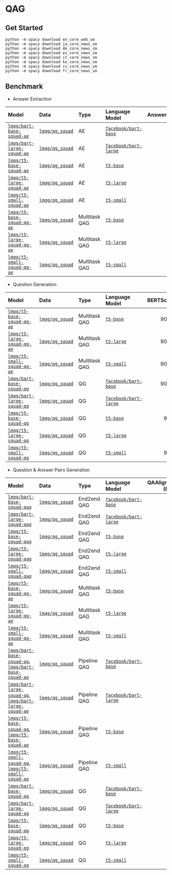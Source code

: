 # QAG
## Get Started
```shell
python -m spacy download en_core_web_sm
python -m spacy download ja_core_news_sm
python -m spacy download de_core_news_sm
python -m spacy download es_core_news_sm
python -m spacy download it_core_news_sm
python -m spacy download ko_core_news_sm
python -m spacy download ru_core_news_sm
python -m spacy download fr_core_news_sm
```

## Benchmark 

- Answer Extraction

| Model                                                                           | Data                                                             | Type          | Language Model                                                      |   AnswerExactMatch |   AnswerF1Score |   BERTScore |   METEOR |   MoverScore |   BLEU-1 |   BLEU-2 |   BLEU-3 |   BLEU-4 |   ROUGE-L |
|:--------------------------------------------------------------------------------|:-----------------------------------------------------------------|:--------------|:--------------------------------------------------------------------|-------------------:|----------------:|------------:|---------:|-------------:|---------:|---------:|---------:|---------:|----------:|
| [`lmqg/bart-base-squad-ae`](https://huggingface.co/lmqg/bart-base-squad-ae)     | [`lmqg/qg_squad`](https://huggingface.co/datasets/lmqg/qg_squad) | AE            | [`facebook/bart-base`](https://huggingface.co/facebook/bart-base)   |              58.17 |           69.47 |       91.96 |    41.71 |        82.2  |    65.92 |    63.24 |    60.8  |    58.72 |     68.7  |
| [`lmqg/bart-large-squad-ae`](https://huggingface.co/lmqg/bart-large-squad-ae)   | [`lmqg/qg_squad`](https://huggingface.co/datasets/lmqg/qg_squad) | AE            | [`facebook/bart-large`](https://huggingface.co/facebook/bart-large) |              58.95 |           69.67 |       91.93 |    41.89 |        82.41 |    65.82 |    63.21 |    60.73 |    58.61 |     68.96 |
| [`lmqg/t5-base-squad-ae`](https://huggingface.co/lmqg/t5-base-squad-ae)         | [`lmqg/qg_squad`](https://huggingface.co/datasets/lmqg/qg_squad) | AE            | [`t5-base`](https://huggingface.co/t5-base)                         |              59.48 |           70.32 |       91.87 |    43.62 |        82.69 |    64.27 |    60.78 |    57.35 |    54.28 |     69.72 |
| [`lmqg/t5-large-squad-ae`](https://huggingface.co/lmqg/t5-large-squad-ae)       | [`lmqg/qg_squad`](https://huggingface.co/datasets/lmqg/qg_squad) | AE            | [`t5-large`](https://huggingface.co/t5-large)                       |              59.77 |           70.41 |       91.91 |    43.06 |        82.82 |    65.48 |    62.11 |    58.71 |    55.66 |     69.67 |
| [`lmqg/t5-small-squad-ae`](https://huggingface.co/lmqg/t5-small-squad-ae)       | [`lmqg/qg_squad`](https://huggingface.co/datasets/lmqg/qg_squad) | AE            | [`t5-small`](https://huggingface.co/t5-small)                       |              56.15 |           68.06 |       91.2  |    42.5  |        80.92 |    52.42 |    47.81 |    43.22 |    39.23 |     67.58 |
| [`lmqg/t5-base-squad-qg-ae`](https://huggingface.co/lmqg/t5-base-squad-qg-ae)   | [`lmqg/qg_squad`](https://huggingface.co/datasets/lmqg/qg_squad) | Multitask QAG | [`t5-base`](https://huggingface.co/t5-base)                         |              58.9  |           70.18 |       91.57 |    43.94 |        82.16 |    56.96 |    52.57 |    48.21 |    44.33 |     69.62 |
| [`lmqg/t5-large-squad-qg-ae`](https://huggingface.co/lmqg/t5-large-squad-qg-ae) | [`lmqg/qg_squad`](https://huggingface.co/datasets/lmqg/qg_squad) | Multitask QAG | [`t5-large`](https://huggingface.co/t5-large)                       |              59.26 |           70.3  |       91.63 |    44.46 |        82.48 |    60.87 |    56.96 |    53.12 |    49.73 |     69.82 |
| [`lmqg/t5-small-squad-qg-ae`](https://huggingface.co/lmqg/t5-small-squad-qg-ae) | [`lmqg/qg_squad`](https://huggingface.co/datasets/lmqg/qg_squad) | Multitask QAG | [`t5-small`](https://huggingface.co/t5-small)                       |              54.17 |           66.92 |       90.77 |    40.9  |        79.49 |    40.81 |    35.84 |    31.06 |    27.06 |     66.52 | 


- Question Generation

| Model                                                                           | Data                                                             | Type          | Language Model                                                      |   BERTScore |   METEOR |   MoverScore |   BLEU-1 |   BLEU-2 |   BLEU-3 |   BLEU-4 |   ROUGE-L |
|:--------------------------------------------------------------------------------|:-----------------------------------------------------------------|:--------------|:--------------------------------------------------------------------|------------:|---------:|-------------:|---------:|---------:|---------:|---------:|----------:|
| [`lmqg/t5-base-squad-qg-ae`](https://huggingface.co/lmqg/t5-base-squad-qg-ae)   | [`lmqg/qg_squad`](https://huggingface.co/datasets/lmqg/qg_squad) | Multitask QAG | [`t5-base`](https://huggingface.co/t5-base)                         |       90.58 |    27    |        64.72 |    58.59 |    42.6  |    32.91 |    26.01 |     53.4  |
| [`lmqg/t5-large-squad-qg-ae`](https://huggingface.co/lmqg/t5-large-squad-qg-ae) | [`lmqg/qg_squad`](https://huggingface.co/datasets/lmqg/qg_squad) | Multitask QAG | [`t5-large`](https://huggingface.co/t5-large)                       |       90.69 |    27.81 |        65.29 |    59.93 |    43.98 |    34.19 |    27.2  |     54.23 |
| [`lmqg/t5-small-squad-qg-ae`](https://huggingface.co/lmqg/t5-small-squad-qg-ae) | [`lmqg/qg_squad`](https://huggingface.co/datasets/lmqg/qg_squad) | Multitask QAG | [`t5-small`](https://huggingface.co/t5-small)                       |       90.18 |    25.58 |        63.72 |    56.54 |    40.31 |    30.8  |    24.18 |     51.12 |
| [`lmqg/bart-base-squad-qg`](https://huggingface.co/lmqg/bart-base-squad-qg)     | [`lmqg/qg_squad`](https://huggingface.co/datasets/lmqg/qg_squad) | QG            | [`facebook/bart-base`](https://huggingface.co/facebook/bart-base)   |       90.87 |    26.05 |        64.47 |    56.92 |    40.98 |    31.44 |    24.68 |     52.66 |
| [`lmqg/bart-large-squad-qg`](https://huggingface.co/lmqg/bart-large-squad-qg)   | [`lmqg/qg_squad`](https://huggingface.co/datasets/lmqg/qg_squad) | QG            | [`facebook/bart-large`](https://huggingface.co/facebook/bart-large) |       91    |    27.07 |        64.99 |    58.79 |    42.79 |    33.11 |    26.17 |     53.85 |
| [`lmqg/t5-base-squad-qg`](https://huggingface.co/lmqg/t5-base-squad-qg)         | [`lmqg/qg_squad`](https://huggingface.co/datasets/lmqg/qg_squad) | QG            | [`t5-base`](https://huggingface.co/t5-base)                         |       90.6  |    26.97 |        64.74 |    58.69 |    42.66 |    32.99 |    26.13 |     53.33 |
| [`lmqg/t5-large-squad-qg`](https://huggingface.co/lmqg/t5-large-squad-qg)       | [`lmqg/qg_squad`](https://huggingface.co/datasets/lmqg/qg_squad) | QG            | [`t5-large`](https://huggingface.co/t5-large)                       |       91    |    27.7  |        65.29 |    59.54 |    43.79 |    34.14 |    27.21 |     54.13 |
| [`lmqg/t5-small-squad-qg`](https://huggingface.co/lmqg/t5-small-squad-qg)       | [`lmqg/qg_squad`](https://huggingface.co/datasets/lmqg/qg_squad) | QG            | [`t5-small`](https://huggingface.co/t5-small)                       |       90.2  |    25.84 |        63.89 |    56.86 |    40.59 |    31.05 |    24.4  |     51.43 | 


- Question & Answer Pairs Generation

| Model                                                                                                                                                        | Data                                                             | Type          | Language Model                                                      |   QAAlignedF1Score (BERTScore) |   QAAlignedF1Score (MoverScore) |   QAAlignedPrecision (BERTScore) |   QAAlignedPrecision (MoverScore) |   QAAlignedRecall (BERTScore) |   QAAlignedRecall (MoverScore) |
|:-------------------------------------------------------------------------------------------------------------------------------------------------------------|:-----------------------------------------------------------------|:--------------|:--------------------------------------------------------------------|-------------------------------:|--------------------------------:|---------------------------------:|----------------------------------:|------------------------------:|-------------------------------:|
| [`lmqg/bart-base-squad-qag`](https://huggingface.co/lmqg/bart-base-squad-qag)                                                                                | [`lmqg/qg_squad`](https://huggingface.co/datasets/lmqg/qg_squad) | End2end QAG   | [`facebook/bart-base`](https://huggingface.co/facebook/bart-base)   |                          84.49 |                           57.46 |                            85.64 |                             60.01 |                         83.38 |                          55.26 |
| [`lmqg/bart-large-squad-qag`](https://huggingface.co/lmqg/bart-large-squad-qag)                                                                              | [`lmqg/qg_squad`](https://huggingface.co/datasets/lmqg/qg_squad) | End2end QAG   | [`facebook/bart-large`](https://huggingface.co/facebook/bart-large) |                          92.16 |                           63.79 |                            93.21 |                             66.71 |                         91.17 |                          61.32 |
| [`lmqg/t5-base-squad-qag`](https://huggingface.co/lmqg/t5-base-squad-qag)                                                                                    | [`lmqg/qg_squad`](https://huggingface.co/datasets/lmqg/qg_squad) | End2end QAG   | [`t5-base`](https://huggingface.co/t5-base)                         |                          93.34 |                           65.78 |                            93.18 |                             65.96 |                         93.51 |                          65.68 |
| [`lmqg/t5-large-squad-qag`](https://huggingface.co/lmqg/t5-large-squad-qag)                                                                                  | [`lmqg/qg_squad`](https://huggingface.co/datasets/lmqg/qg_squad) | End2end QAG   | [`t5-large`](https://huggingface.co/t5-large)                       |                          93.45 |                           66.05 |                            93.34 |                             66.34 |                         93.57 |                          65.84 |
| [`lmqg/t5-small-squad-qag`](https://huggingface.co/lmqg/t5-small-squad-qag)                                                                                  | [`lmqg/qg_squad`](https://huggingface.co/datasets/lmqg/qg_squad) | End2end QAG   | [`t5-small`](https://huggingface.co/t5-small)                       |                          92.76 |                           64.59 |                            92.87 |                             65.3  |                         92.68 |                          63.99 |
| [`lmqg/t5-base-squad-qg-ae`](https://huggingface.co/lmqg/t5-base-squad-qg-ae)                                                                                | [`lmqg/qg_squad`](https://huggingface.co/datasets/lmqg/qg_squad) | Multitask QAG | [`t5-base`](https://huggingface.co/t5-base)                         |                          92.53 |                           64.23 |                            92.35 |                             64.33 |                         92.74 |                          64.23 |
| [`lmqg/t5-large-squad-qg-ae`](https://huggingface.co/lmqg/t5-large-squad-qg-ae)                                                                              | [`lmqg/qg_squad`](https://huggingface.co/datasets/lmqg/qg_squad) | Multitask QAG | [`t5-large`](https://huggingface.co/t5-large)                       |                          92.87 |                           64.67 |                            92.72 |                             64.82 |                         93.04 |                          64.63 |
| [`lmqg/t5-small-squad-qg-ae`](https://huggingface.co/lmqg/t5-small-squad-qg-ae)                                                                              | [`lmqg/qg_squad`](https://huggingface.co/datasets/lmqg/qg_squad) | Multitask QAG | [`t5-small`](https://huggingface.co/t5-small)                       |                          91.74 |                           63.23 |                            91.49 |                             63.26 |                         92.01 |                          63.29 |
| [`lmqg/bart-base-squad-qg`](https://huggingface.co/lmqg/bart-base-squad-qg), [`lmqg/bart-base-squad-ae`](https://huggingface.co/lmqg/bart-base-squad-ae)     | [`lmqg/qg_squad`](https://huggingface.co/datasets/lmqg/qg_squad) | Pipeline QAG  | [`facebook/bart-base`](https://huggingface.co/facebook/bart-base)   |                          92.84 |                           64.24 |                            92.75 |                             64.46 |                         92.95 |                          64.11 |
| [`lmqg/bart-large-squad-qg`](https://huggingface.co/lmqg/bart-large-squad-qg), [`lmqg/bart-large-squad-ae`](https://huggingface.co/lmqg/bart-large-squad-ae) | [`lmqg/qg_squad`](https://huggingface.co/datasets/lmqg/qg_squad) | Pipeline QAG  | [`facebook/bart-large`](https://huggingface.co/facebook/bart-large) |                          93.23 |                           64.76 |                            93.13 |                             64.98 |                         93.35 |                          64.63 |
| [`lmqg/t5-base-squad-qg`](https://huggingface.co/lmqg/t5-base-squad-qg), [`lmqg/t5-base-squad-ae`](https://huggingface.co/lmqg/t5-base-squad-ae)             | [`lmqg/qg_squad`](https://huggingface.co/datasets/lmqg/qg_squad) | Pipeline QAG  | [`t5-base`](https://huggingface.co/t5-base)                         |                          92.75 |                           64.36 |                            92.59 |                             64.45 |                         92.93 |                          64.35 |
| [`lmqg/t5-small-squad-qg`](https://huggingface.co/lmqg/t5-small-squad-qg), [`lmqg/t5-small-squad-ae`](https://huggingface.co/lmqg/t5-small-squad-ae)         | [`lmqg/qg_squad`](https://huggingface.co/datasets/lmqg/qg_squad) | Pipeline QAG  | [`t5-small`](https://huggingface.co/t5-small)                       |                          92.26 |                           63.83 |                            92.07 |                             63.92 |                         92.48 |                          63.82 |
| [`lmqg/bart-base-squad-qg`](https://huggingface.co/lmqg/bart-base-squad-qg)                                                                                  | [`lmqg/qg_squad`](https://huggingface.co/datasets/lmqg/qg_squad) | QG            | [`facebook/bart-base`](https://huggingface.co/facebook/bart-base)   |                          95.49 |                           70.38 |                            95.55 |                             70.67 |                         95.44 |                          70.1  |
| [`lmqg/bart-large-squad-qg`](https://huggingface.co/lmqg/bart-large-squad-qg)                                                                                | [`lmqg/qg_squad`](https://huggingface.co/datasets/lmqg/qg_squad) | QG            | [`facebook/bart-large`](https://huggingface.co/facebook/bart-large) |                          95.54 |                           70.82 |                            95.59 |                             71.13 |                         95.49 |                          70.54 |
| [`lmqg/t5-base-squad-qg`](https://huggingface.co/lmqg/t5-base-squad-qg)                                                                                      | [`lmqg/qg_squad`](https://huggingface.co/datasets/lmqg/qg_squad) | QG            | [`t5-base`](https://huggingface.co/t5-base)                         |                          95.42 |                           70.63 |                            95.48 |                             70.92 |                         95.37 |                          70.34 |
| [`lmqg/t5-large-squad-qg`](https://huggingface.co/lmqg/t5-large-squad-qg)                                                                                    | [`lmqg/qg_squad`](https://huggingface.co/datasets/lmqg/qg_squad) | QG            | [`t5-large`](https://huggingface.co/t5-large)                       |                          95.57 |                           71.1  |                            95.62 |                             71.41 |                         95.51 |                          70.8  |
| [`lmqg/t5-small-squad-qg`](https://huggingface.co/lmqg/t5-small-squad-qg)                                                                                    | [`lmqg/qg_squad`](https://huggingface.co/datasets/lmqg/qg_squad) | QG            | [`t5-small`](https://huggingface.co/t5-small)                       |                          95.14 |                           69.79 |                            95.19 |                             70.09 |                         95.09 |                          69.51 | 


